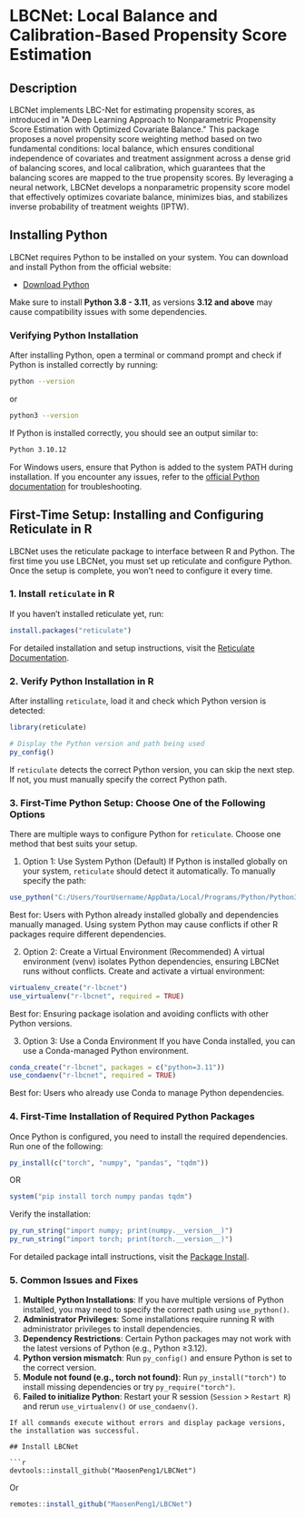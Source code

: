 # LBCNet: Local Balance and Calibration-Based Propensity Score Estimation

## Description

LBCNet implements LBC-Net for estimating propensity scores, as introduced in "A Deep Learning Approach to Nonparametric Propensity 
Score Estimation with Optimized Covariate Balance." This package proposes a novel propensity score weighting method based on two fundamental 
conditions: local balance, which ensures conditional independence of covariates and treatment assignment across a dense grid of balancing scores, 
and local calibration, which guarantees that the balancing scores are mapped to the true propensity scores. By leveraging a neural network, LBCNet 
develops a nonparametric propensity score model that effectively optimizes covariate balance, minimizes bias, and stabilizes inverse probability of 
treatment weights (IPTW).

## Installing Python

LBCNet requires Python to be installed on your system. You can download and install Python from the official website:

- [Download Python](https://www.python.org/downloads/)

Make sure to install **Python 3.8 - 3.11**, as versions **3.12 and above** may cause compatibility issues with some dependencies.

### Verifying Python Installation

After installing Python, open a terminal or command prompt and check if Python is installed correctly by running:

```sh
python --version
```
or

```sh
python3 --version
```
If Python is installed correctly, you should see an output similar to:

```sh
Python 3.10.12
```

For Windows users, ensure that Python is added to the system PATH during installation. If you encounter any issues, 
refer to the [official Python documentation](https://docs.python.org/3/using/windows.html) for troubleshooting.

## First-Time Setup: Installing and Configuring Reticulate in R

LBCNet uses the reticulate package to interface between R and Python.
The first time you use LBCNet, you must set up reticulate and configure Python.
Once the setup is complete, you won’t need to configure it every time.

### 1.  Install `reticulate` in R

If you haven’t installed reticulate yet, run:
```r
install.packages("reticulate")
```
For detailed installation and setup instructions, visit the [Reticulate Documentation](https://rstudio.github.io/reticulate/).

### 2.  Verify Python Installation in R

After installing `reticulate`, load it and check which Python version is detected:

```r
library(reticulate)

# Display the Python version and path being used
py_config()
```
If `reticulate` detects the correct Python version, you can skip the next step.
If not, you must manually specify the correct Python path.

### 3. First-Time Python Setup: Choose One of the Following Options
There are multiple ways to configure Python for `reticulate`.
Choose one method that best suits your setup.

1. Option 1: Use System Python (Default)
If Python is installed globally on your system, `reticulate` should detect it automatically.
To manually specify the path:
```r
use_python("C:/Users/YourUsername/AppData/Local/Programs/Python/Python311/python.exe", required = TRUE)
```
Best for: Users with Python already installed globally and dependencies manually managed.
Using system Python may cause conflicts if other R packages require different dependencies.

2. Option 2: Create a Virtual Environment (Recommended)
A virtual environment (venv) isolates Python dependencies, ensuring LBCNet runs without conflicts.
Create and activate a virtual environment:
```r
virtualenv_create("r-lbcnet")
use_virtualenv("r-lbcnet", required = TRUE)
```
Best for: Ensuring package isolation and avoiding conflicts with other Python versions.

3. Option 3: Use a Conda Environment
If you have Conda installed, you can use a Conda-managed Python environment.
```r
conda_create("r-lbcnet", packages = c("python=3.11"))
use_condaenv("r-lbcnet", required = TRUE)
```
Best for: Users who already use Conda to manage Python dependencies.

### 4. First-Time Installation of Required Python Packages
Once Python is configured, you need to install the required dependencies.
Run one of the following:
```r
py_install(c("torch", "numpy", "pandas", "tqdm"))
```
OR
```r
system("pip install torch numpy pandas tqdm")
```

Verify the installation:
```r
py_run_string("import numpy; print(numpy.__version__)")
py_run_string("import torch; print(torch.__version__)")
```
For detailed package intall instructions, visit the [Package Install](https://rstudio.github.io/reticulate/articles/python_packages.html).

### 5. Common Issues and Fixes

1. **Multiple Python Installations**: If you have multiple versions of Python installed, you may need to specify the correct path using `use_python()`.
2. **Administrator Privileges**: Some installations require running R with administrator privileges to install dependencies.
3. **Dependency Restrictions**: Certain Python packages may not work with the latest versions of Python (e.g., Python ≥3.12).
4. **Python version mismatch**: Run `py_config()` and ensure Python is set to the correct version.
5. **Module not found (e.g., torch not found)**: Run `py_install("torch")` to install missing dependencies or try `py_require("torch")`.
6. **Failed to initialize Python**: Restart your R session (`Session` > `Restart R`) and rerun `use_virtualenv()` or `use_condaenv()`.


```
If all commands execute without errors and display package versions, the installation was successful.

## Install LBCNet

```r
devtools::install_github("MaosenPeng1/LBCNet")
```
Or

```r
remotes::install_github("MaosenPeng1/LBCNet")
```
